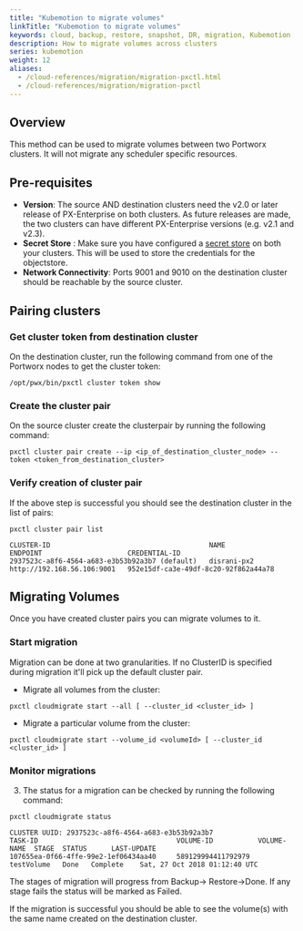 ```yaml
---
title: "Kubemotion to migrate volumes"
linkTitle: "Kubemotion to migrate volumes"
keywords: cloud, backup, restore, snapshot, DR, migration, Kubemotion
description: How to migrate volumes across clusters
series: kubemotion
weight: 12
aliases:
  - /cloud-references/migration/migration-pxctl.html
  - /cloud-references/migration/migration-pxctl
---
```


## Overview
This method can be used to migrate volumes between two Portworx clusters. It will
not migrate any scheduler specific resources.

## Pre-requisites
* **Version**: The source AND destination clusters need the v2.0 or later
release of PX-Enterprise on both clusters. As future releases are made, the two
clusters can have different PX-Enterprise versions (e.g. v2.1 and v2.3).
* **Secret Store** : Make sure you have configured a [secret store](/key-management) on both your clusters.
This will be used to store the credentials for the objectstore.
* **Network Connectivity**: Ports 9001 and 9010 on the destination cluster should be
reachable by the source cluster.

## Pairing clusters

### Get cluster token from destination cluster
On the destination cluster, run the following command from one of the Portworx nodes to get the cluster token:

```text
/opt/pwx/bin/pxctl cluster token show
```

### Create the cluster pair
On the source cluster create the clusterpair by running the following command:

```text
pxctl cluster pair create --ip <ip_of_destination_cluster_node> --token <token_from_destination_cluster>
```

### Verify creation of cluster pair
If the above step is successful you should see the destination cluster in the list of pairs:

```text
pxctl cluster pair list
```

```output
CLUSTER-ID                                       NAME            ENDPOINT                     CREDENTIAL-ID
2937523c-a8f6-4564-a683-e3b53b92a3b7 (default)   disrani-px2     http://192.168.56.106:9001   952e15df-ca3e-49df-8c20-92f862a44a78
```

## Migrating Volumes
Once you have created cluster pairs you can migrate volumes to it.

### Start migration
Migration can be done at two granularities. If no ClusterID is specified during migration it'll pick up the default cluster pair.

* Migrate all volumes from the cluster:

```text
pxctl cloudmigrate start --all [ --cluster_id <cluster_id> ]
```

* Migrate a particular volume from the cluster:

```text
pxctl cloudmigrate start --volume_id <volumeId> [ --cluster_id <cluster_id> ]
```

### Monitor migrations

3. The status for a migration can be checked by running the following command:

```text
pxctl cloudmigrate status
```

```output
CLUSTER UUID: 2937523c-a8f6-4564-a683-e3b53b92a3b7
TASK-ID                                  VOLUME-ID           VOLUME-NAME  STAGE  STATUS      LAST-UPDATE
107655ea-0f66-4ffe-99e2-1ef06434aa40     589129994411792979  testVolume   Done   Complete    Sat, 27 Oct 2018 01:12:40 UTC
```

The stages of migration will progress from Backup→ Restore→Done. If any stage fails the status will be marked as Failed.

If the migration is successful you should be able to see the volume(s) with the same name created on the destination cluster.
